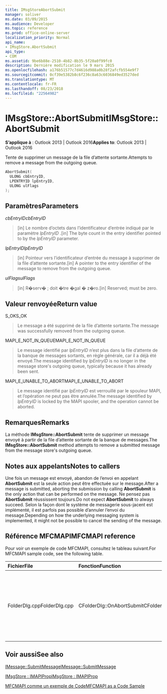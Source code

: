 ```yaml
---
title: IMsgStoreAbortSubmit
manager: soliver
ms.date: 03/09/2015
ms.audience: Developer
ms.topic: reference
ms.prod: office-online-server
localization_priority: Normal
api_name:
- IMsgStore.AbortSubmit
api_type:
- COM
ms.assetid: 9be6b88e-2510-4b82-8b35-5f20a0f99fc0
description: Dernière modification le 9 mars 2015
ms.openlocfilehash: a176b51577c7d4616d988a0b28f2afcfb554e9f7
ms.sourcegitcommit: 0cf39e5382b8c6f236c8a63c6036849ed3527ded
ms.translationtype: MT
ms.contentlocale: fr-FR
ms.lasthandoff: 08/23/2018
ms.locfileid: "22564982"
---
```

# <a name="imsgstoreabortsubmit"></a><span data-ttu-id="5ae54-103">IMsgStore::AbortSubmit</span><span class="sxs-lookup"><span data-stu-id="5ae54-103">IMsgStore::AbortSubmit</span></span>

  
  
<span data-ttu-id="5ae54-104">**S’applique à** : Outlook 2013 | Outlook 2016</span><span class="sxs-lookup"><span data-stu-id="5ae54-104">**Applies to**: Outlook 2013 | Outlook 2016</span></span> 
  
<span data-ttu-id="5ae54-105">Tente de supprimer un message de la file d’attente sortante.</span><span class="sxs-lookup"><span data-stu-id="5ae54-105">Attempts to remove a message from the outgoing queue.</span></span>
  
```cpp
AbortSubmit(
  ULONG cbEntryID,
  LPENTRYID lpEntryID,
  ULONG ulFlags
);
```

## <a name="parameters"></a><span data-ttu-id="5ae54-106">Paramètres</span><span class="sxs-lookup"><span data-stu-id="5ae54-106">Parameters</span></span>

 <span data-ttu-id="5ae54-107">_cbEntryID_</span><span class="sxs-lookup"><span data-stu-id="5ae54-107">_cbEntryID_</span></span>
  
> <span data-ttu-id="5ae54-108">[in] Le nombre d’octets dans l’identificateur d’entrée indiqué par le paramètre _lpEntryID_ .</span><span class="sxs-lookup"><span data-stu-id="5ae54-108">[in] The byte count in the entry identifier pointed to by the  _lpEntryID_ parameter.</span></span> 
    
 <span data-ttu-id="5ae54-109">_lpEntryID_</span><span class="sxs-lookup"><span data-stu-id="5ae54-109">_lpEntryID_</span></span>
  
> <span data-ttu-id="5ae54-110">[in] Pointeur vers l’identificateur d’entrée du message à supprimer de la file d’attente sortante.</span><span class="sxs-lookup"><span data-stu-id="5ae54-110">[in] A pointer to the entry identifier of the message to remove from the outgoing queue.</span></span> 
    
 <span data-ttu-id="5ae54-111">_ulFlags_</span><span class="sxs-lookup"><span data-stu-id="5ae54-111">_ulFlags_</span></span>
  
> <span data-ttu-id="5ae54-112">[in] R�serv� ; doit �tre �gal � z�ro.</span><span class="sxs-lookup"><span data-stu-id="5ae54-112">[in] Reserved; must be zero.</span></span>
    
## <a name="return-value"></a><span data-ttu-id="5ae54-113">Valeur renvoyée</span><span class="sxs-lookup"><span data-stu-id="5ae54-113">Return value</span></span>

<span data-ttu-id="5ae54-114">S_OK</span><span class="sxs-lookup"><span data-stu-id="5ae54-114">S_OK</span></span> 
  
> <span data-ttu-id="5ae54-115">Le message a été supprimé de la file d’attente sortante.</span><span class="sxs-lookup"><span data-stu-id="5ae54-115">The message was successfully removed from the outgoing queue.</span></span>
    
<span data-ttu-id="5ae54-116">MAPI_E_NOT_IN_QUEUE</span><span class="sxs-lookup"><span data-stu-id="5ae54-116">MAPI_E_NOT_IN_QUEUE</span></span> 
  
> <span data-ttu-id="5ae54-117">Le message identifié par _lpEntryID_ n’est plus dans la file d’attente de la banque de messages sortants, en règle générale, car il a déjà été envoyé.</span><span class="sxs-lookup"><span data-stu-id="5ae54-117">The message identified by  _lpEntryID_ is no longer in the message store's outgoing queue, typically because it has already been sent.</span></span> 
    
<span data-ttu-id="5ae54-118">MAPI_E_UNABLE_TO_ABORT</span><span class="sxs-lookup"><span data-stu-id="5ae54-118">MAPI_E_UNABLE_TO_ABORT</span></span> 
  
> <span data-ttu-id="5ae54-119">Le message identifié par _lpEntryID_ est verrouillé par le spouleur MAPI, et l’opération ne peut pas être annulée.</span><span class="sxs-lookup"><span data-stu-id="5ae54-119">The message identified by  _lpEntryID_ is locked by the MAPI spooler, and the operation cannot be aborted.</span></span> 
    
## <a name="remarks"></a><span data-ttu-id="5ae54-120">Remarques</span><span class="sxs-lookup"><span data-stu-id="5ae54-120">Remarks</span></span>

<span data-ttu-id="5ae54-121">La méthode **IMsgStore::AbortSubmit** tente de supprimer un message envoyé à partir de la file d’attente sortante de la banque de messages.</span><span class="sxs-lookup"><span data-stu-id="5ae54-121">The **IMsgStore::AbortSubmit** method attempts to remove a submitted message from the message store's outgoing queue.</span></span> 
  
## <a name="notes-to-callers"></a><span data-ttu-id="5ae54-122">Notes aux appelants</span><span class="sxs-lookup"><span data-stu-id="5ae54-122">Notes to callers</span></span>

<span data-ttu-id="5ae54-123">Une fois un message est envoyé, abandon de l’envoi en appelant **AbortSubmit** est la seule action peut être effectuée sur le message.</span><span class="sxs-lookup"><span data-stu-id="5ae54-123">After a message is submitted, aborting the submission by calling **AbortSubmit** is the only action that can be performed on the message.</span></span> <span data-ttu-id="5ae54-124">Ne pensez pas **AbortSubmit** réussissent toujours.</span><span class="sxs-lookup"><span data-stu-id="5ae54-124">Do not expect **AbortSubmit** to always succeed.</span></span> <span data-ttu-id="5ae54-125">Selon la façon dont le système de messagerie sous-jacent est implémenté, il est parfois pas possible d’annuler l’envoi du message.</span><span class="sxs-lookup"><span data-stu-id="5ae54-125">Depending on how the underlying messaging system is implemented, it might not be possible to cancel the sending of the message.</span></span> 
  
## <a name="mfcmapi-reference"></a><span data-ttu-id="5ae54-126">Référence MFCMAPI</span><span class="sxs-lookup"><span data-stu-id="5ae54-126">MFCMAPI reference</span></span>

<span data-ttu-id="5ae54-127">Pour voir un exemple de code MFCMAPI, consultez le tableau suivant.</span><span class="sxs-lookup"><span data-stu-id="5ae54-127">For MFCMAPI sample code, see the following table.</span></span>
  
|<span data-ttu-id="5ae54-128">**Fichier**</span><span class="sxs-lookup"><span data-stu-id="5ae54-128">**File**</span></span>|<span data-ttu-id="5ae54-129">**Fonction**</span><span class="sxs-lookup"><span data-stu-id="5ae54-129">**Function**</span></span>|<span data-ttu-id="5ae54-130">**Commentaire**</span><span class="sxs-lookup"><span data-stu-id="5ae54-130">**Comment**</span></span>|
|:-----|:-----|:-----|
|<span data-ttu-id="5ae54-131">FolderDlg.cpp</span><span class="sxs-lookup"><span data-stu-id="5ae54-131">FolderDlg.cpp</span></span>  <br/> |<span data-ttu-id="5ae54-132">CFolderDlg::OnAbortSubmit</span><span class="sxs-lookup"><span data-stu-id="5ae54-132">CFolderDlg::OnAbortSubmit</span></span>  <br/> |<span data-ttu-id="5ae54-133">MFCMAPI utilise la méthode **IMsgStore::AbortSubmit** pour annuler l’envoi du message sélectionné.</span><span class="sxs-lookup"><span data-stu-id="5ae54-133">MFCMAPI uses the **IMsgStore::AbortSubmit** method to abort the submission of the selected message.</span></span>  <br/> |
   
## <a name="see-also"></a><span data-ttu-id="5ae54-134">Voir aussi</span><span class="sxs-lookup"><span data-stu-id="5ae54-134">See also</span></span>



[<span data-ttu-id="5ae54-135">IMessage::SubmitMessage</span><span class="sxs-lookup"><span data-stu-id="5ae54-135">IMessage::SubmitMessage</span></span>](imessage-submitmessage.md)
  
[<span data-ttu-id="5ae54-136">IMsgStore : IMAPIProp</span><span class="sxs-lookup"><span data-stu-id="5ae54-136">IMsgStore : IMAPIProp</span></span>](imsgstoreimapiprop.md)


[<span data-ttu-id="5ae54-137">MFCMAPI comme un exemple de Code</span><span class="sxs-lookup"><span data-stu-id="5ae54-137">MFCMAPI as a Code Sample</span></span>](mfcmapi-as-a-code-sample.md)


